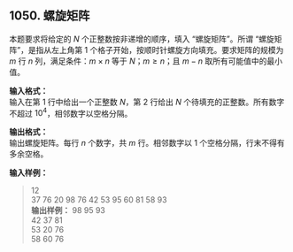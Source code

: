 ﻿## 1050. 螺旋矩阵
本题要求将给定的 $N$ 个正整数按非递增的顺序，填入 “螺旋矩阵”。所谓 “螺旋矩阵”，是指从左上角第 1 个格子开始，按顺时针螺旋方向填充。要求矩阵的规模为 $m$ 行 $n$ 列，满足条件：$m×n$ 等于 $N$；$m≥n$；且 $m−n$ 取所有可能值中的最小值。

**输入格式：**  
输入在第 1 行中给出一个正整数 $N$，第 2 行给出 $N$ 个待填充的正整数。所有数字不超过 $10^4$，相邻数字以空格分隔。

**输出格式：**  
输出螺旋矩阵。每行 $n$ 个数字，共 $m$ 行。相邻数字以 1 个空格分隔，行末不得有多余空格。

**输入样例：**
>12  
37 76 20 98 76 42 53 95 60 81 58 93  
**输出样例：**
>98 95 93  
42 37 81  
53 20 76  
58 60 76  